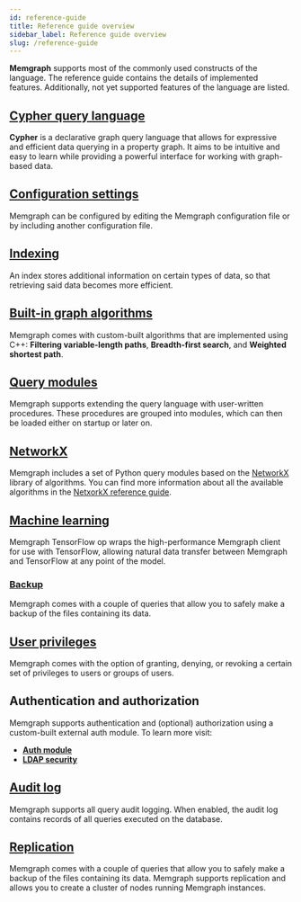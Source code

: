 ```yaml
---
id: reference-guide
title: Reference guide overview
sidebar_label: Reference guide overview
slug: /reference-guide
---
```


**Memgraph** supports most of the commonly used constructs of the language. The
reference guide contains the details of implemented features. Additionally,
not yet supported features of the language are listed.

## [Cypher query language](../../cypher-manual/overview)

**Cypher** is a declarative graph query language that allows for expressive and efficient data querying in a property graph. It aims to be intuitive and easy to learn while
providing a powerful interface for working with graph-based data. 

## [Configuration settings](./configuration.md)

Memgraph can be configured by editing the Memgraph configuration file or by including another configuration file. 

## [Indexing](./indexing.md)

An index stores additional information on certain types of data, so that retrieving said data becomes more efficient.

## [Built-in graph algorithms](./graph-algorithms.md)

Memgraph comes with custom-built algorithms that are implemented using C++: **Filtering variable-length paths**, **Breadth-first search**, and **Weighted shortest path**.

## [Query modules](./query-modules)

Memgraph supports extending the query language with user-written procedures. 
These procedures are grouped into modules, which can then be loaded either on startup or later on.

## [NetworkX](./networkx)

Memgraph includes a set of Python query modules based on the [NetworkX](https://networkx.github.io/) library of algorithms.
You can find more information about all the available algorithms in the [NetxorkX reference guide](./networkx).

## [Machine learning](./tensorflow.md)

Memgraph TensorFlow op wraps the high-performance Memgraph client for use with TensorFlow, 
allowing natural data transfer between Memgraph and TensorFlow at any point of the model.

### [Backup](./backup.md)

Memgraph comes with a couple of queries that allow you to safely make a backup of the files containing its data.

## [User privileges](./security.md)

Memgraph comes with the option of granting, denying, or revoking a certain set of privileges to users or groups of users.

## Authentication and authorization

Memgraph supports authentication and (optional) authorization using a custom-built external auth module.
To learn more visit:
* **[Auth module](./auth-module.md)**
* **[LDAP security](./ldap-security.md)**

## [Audit log](./audit-log.md)

Memgraph supports all query audit logging. When enabled, the audit log contains records of all queries executed on the database.

## [Replication](./replication.md)


Memgraph comes with a couple of queries that allow you to safely make a backup of the files containing its data. 
Memgraph supports replication and allows you to create a cluster of nodes running Memgraph instances. 
